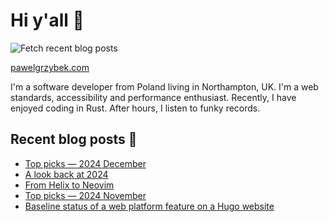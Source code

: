 # Hi y'all 👋

![Fetch recent blog posts](https://github.com/pawelgrzybek/pawelgrzybek/workflows/Fetch%20recent%20blog%20posts/badge.svg)

[pawelgrzybek.com](https://pawelgrzybek.com)

I'm a software developer from Poland living in Northampton, UK. I'm a web standards, accessibility and performance enthusiast. Recently, I have enjoyed coding in Rust. After hours, I listen to funky records.

## Recent blog posts 📝

<!-- FEED-START -->
- [Top picks — 2024 December](https://pawelgrzybek.com/top-picks-2024-december/)
- [A look back at 2024](https://pawelgrzybek.com/a-look-back-at-2024/)
- [From Helix to Neovim](https://pawelgrzybek.com/from-helix-to-neovim/)
- [Top picks — 2024 November](https://pawelgrzybek.com/top-picks-2024-noveber/)
- [Baseline status of a web platform feature on a Hugo website](https://pawelgrzybek.com/baseline-status-of-a-web-platform-feature-on-a-hugo-website/)
<!-- FEED-END -->